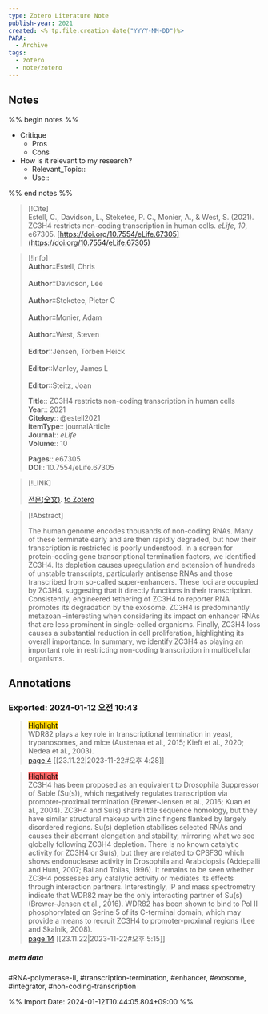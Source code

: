 ```yaml
---
type: Zotero Literature Note
publish-year: 2021 
created: <% tp.file.creation_date("YYYY-MM-DD")%>
PARA:
  - Archive
tags:
  - zotero
  - note/zotero
---
```

## Notes
%% begin notes %%
- Critique
	- Pros
	- Cons
- How is it relevant to my research?
	- Relevant_Topic::
	- Use::

%% end notes %%

> [!Cite]  
> Estell, C., Davidson, L., Steketee, P. C., Monier, A., & West, S. (2021). ZC3H4 restricts non-coding transcription in human cells. _eLife_, _10_, e67305. [https://doi.org/10.7554/eLife.67305](https://doi.org/10.7554/eLife.67305)

>[!Info]  
> **Author**::Estell, Chris<br>  
> **Author**::Davidson, Lee<br>  
> **Author**::Steketee, Pieter C<br>  
> **Author**::Monier, Adam<br>  
> **Author**::West, Steven<br>  
> **Editor**::Jensen, Torben Heick<br>  
> **Editor**::Manley, James L<br>  
> **Editor**::Steitz, Joan<br>  
>  
> **Title**:: ZC3H4 restricts non-coding transcription in human cells  
> **Year**:: 2021  
> **Citekey**:: @estell2021  
>**itemType**:: journalArticle  
>**Journal**:: *eLife*  
>**Volume**:: 10  
>  
>  
>  
>  
> **Pages**:: e67305  
>**DOI**:: 10.7554/eLife.67305  
>

> [!LINK]  
>  
> [전문(全文)](file://C:\Users\kill9\Zotero\storage\ZSFGWQ9L\Estell%20등%20-%202021%20-%20ZC3H4%20restricts%20non-coding%20transcription%20in%20human%20.pdf).
> [to Zotero](zotero://select/library/items/Y7XPRNLB)

> [!Abstract]  
>  
> The human genome encodes thousands of non-coding RNAs. Many of these terminate early and are then rapidly degraded, but how their transcription is restricted is poorly understood. In a screen for protein-coding gene transcriptional termination factors, we identified ZC3H4. Its depletion causes upregulation and extension of hundreds of unstable transcripts, particularly antisense RNAs and those transcribed from so-called super-enhancers. These loci are occupied by ZC3H4, suggesting that it directly functions in their transcription. Consistently, engineered tethering of ZC3H4 to reporter RNA promotes its degradation by the exosome. ZC3H4 is predominantly metazoan –interesting when considering its impact on enhancer RNAs that are less prominent in single-celled organisms. Finally, ZC3H4 loss causes a substantial reduction in cell proliferation, highlighting its overall importance. In summary, we identify ZC3H4 as playing an important role in restricting non-coding transcription in multicellular organisms.  
>



## Annotations  
### Exported: 2024-01-12 오전 10:43 

> <mark style="background-color: #ffd400">Highlight</mark>  
> WDR82 plays a key role in transcriptional termination in yeast, trypanosomes, and mice (Austenaa et al., 2015; Kieft et al., 2020; Nedea et al., 2003).  
> [page 4](zotero://open-pdf/library/items/ZSFGWQ9L?page=4&annotation=AEZMH9C7) [[23.11.22|2023-11-22#오후 4:28]]

> <mark style="background-color: #ff6666">Highlight</mark>  
> ZC3H4 has been proposed as an equivalent to Drosophila Suppressor of Sable (Su(s)), which negatively regulates transcription via promoter-proximal termination (Brewer-Jensen et al., 2016; Kuan et al., 2004). ZC3H4 and Su(s) share little sequence homology, but they have similar structural makeup with zinc fingers flanked by largely disordered regions. Su(s) depletion stabilises selected RNAs and causes their aberrant elongation and stability, mirroring what we see globally following ZC3H4 depletion. There is no known catalytic activity for ZC3H4 or Su(s), but they are related to CPSF30 which shows endonuclease activity in Drosophila and Arabidopsis (Addepalli and Hunt, 2007; Bai and Tolias, 1996). It remains to be seen whether ZC3H4 possesses any catalytic activity or mediates its effects through interaction partners. Interestingly, IP and mass spectrometry indicate that WDR82 may be the only interacting partner of Su(s) (Brewer-Jensen et al., 2016). WDR82 has been shown to bind to Pol II phosphorylated on Serine 5 of its C-terminal domain, which may provide a means to recruit ZC3H4 to promoter-proximal regions (Lee and Skalnik, 2008).  
> [page 14](zotero://open-pdf/library/items/ZSFGWQ9L?page=14&annotation=RWY42LL3) [[23.11.22|2023-11-22#오후 5:15]]

##### meta data
#RNA-polymerase-II, #transcription-termination, #enhancer, #exosome, #integrator, #non-coding-transcription

%% Import Date: 2024-01-12T10:44:05.804+09:00 %%
